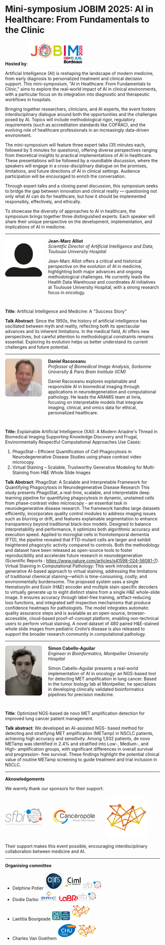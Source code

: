 # Mini-symposium JOBIM 2025: AI in Healthcare: From Fundamentals to the Clinic

**Hosted by**: <a href="https://jobim2025.labri.fr/"><img src="img/Logo_JOBIM_2025_QUADRI_vector.png" alt="JOBIM" width="180" style="border-radius: 8px;"></a>

Artificial Intelligence (AI) is reshaping the landscape of modern medicine, from early diagnosis to personalized treatment and clinical decision support. This mini-symposium, "AI in Healthcare: From Fundamentals to Clinic," aims to explore the real-world impact of AI in clinical environments, with a particular focus on its integration into diagnostic and therapeutic workflows in hospitals.

Bringing together researchers, clinicians, and AI experts, the event fosters interdisciplinary dialogue around both the opportunities and the challenges posed by AI. Topics will include methodological rigor, regulatory requirements (such as accreditation standards like COFRAC), and the evolving role of healthcare professionals in an increasingly data-driven environment.

The mini-symposium will feature three expert talks (35 minutes each, followed by 5 minutes for questions), offering diverse perspectives ranging from theoretical insights to practical implementations of AI in healthcare. These presentations will be followed by a roundtable discussion, where the speakers will engage in a cross-disciplinary dialogue on the promises, limitations, and future directions of AI in clinical settings. Audience participation will be encouraged to enrich the conversation.

Through expert talks and a closing panel discussion, this symposium seeks to bridge the gap between innovation and clinical reality — questioning not only what AI can do for healthcare, but how it should be implemented responsibly, effectively, and ethically.


To showcase the diversity of approaches to AI in healthcare, the symposium brings together three distinguished experts. Each speaker will share their unique perspective on the development, implementation, and implications of AI in medicine.


---

<div style="display: flex; align-items: flex-start; gap: 20px; margin-bottom: 30px;">
  <img src="img/anonymous.png" alt="Jean-Marc Alliot" width="120" style="border-radius: 8px;">
  <div>
    <strong>Jean-Marc Alliot</strong>  
    <br><em>Scientific Director of Artificial Intelligence and Data, Toulouse University Hospital</em>
    <p>Jean-Marc Alliot offers a critical and historical perspective on the evolution of AI in medicine, highlighting both major advances and ongoing methodological challenges. He currently leads the Health Data Warehouse and coordinates AI initiatives at Toulouse University Hospital, with a strong research focus in oncology.</p>
  </div>
</div>

**Title**: Artificial Intelligence and Medicine: A "Success Story"

**Talk Abstract**: Since the 1950s, the history of artificial intelligence has oscillated between myth and reality, reflecting both its spectacular advances and its inherent limitations. In the medical field, AI offers new perspectives, but careful attention to methodological constraints remains essential. Exploring its evolution helps us better understand its current challenges and future potential.

---

<div style="display: flex; align-items: flex-start; gap: 20px; margin-bottom: 30px;">
  <img src="img/DaniRaco.jpg" alt="Daniel Racoceanu" width="120" style="border-radius: 8px;">
  <div>
    <strong>Daniel Racoceanu</strong>  
    <br><em>Professor of Biomedical Image Analysis, Sorbonne University & Paris Brain Institute (ICM)</em>
    <p>Daniel Racoceanu explores explainable and responsible AI in biomedical imaging through applications in neurodegeneration and computational pathology. He leads the ARAMIS team at Inria, focusing on interpretable models that integrate imaging, clinical, and omics data for ethical, personalized healthcare.</p>
  </div>
</div>

**Title:** Explainable Artificial Intelligence (XAI): A Modern Ariadne's Thread in Biomedical Imaging
Supporting Knowledge Discovery and Frugal, Environmentally Respectful Computational Approaches
Use Cases:
1. PhagoStat – Efficient Quantification of Cell Phagocytosis in Neurodegenerative Disease Studies using phase contrast video microcopy.
2. Virtual Staining – Scalable, Trustworthy Generative Modeling for Multi-Staining from H&E Whole Slide Images

**Talk Abstract**: PhagoStat: A Scalable and Interpretable Framework for Quantifying Phagocytosis in Neurodegenerative Disease Research
This study presents PhagoStat, a real-time, scalable, and interpretable deep learning pipeline for quantifying phagocytosis in dynamic, unstained cells from phase-contrast video microscopy - an essential task in neurodegenerative disease research. The framework handles large datasets efficiently, incorporates quality control modules to address imaging issues such as blurring or drift, and features explainable segmentation to enhance transparency beyond traditional black-box models. Designed to balance interpretability and performance, it optimizes both algorithmic accuracy and execution speed. Applied to microglial cells in frontotemporal dementia (FTD), the pipeline revealed that FTD-mutant cells are larger and exhibit heightened phagocytic activity compared to controls. Both the methodology and dataset have been released as open-source tools to foster reproducibility and accelerate future research in neurodegeneration (Scientific Reports : https://www.nature.com/articles/s41598-024-56081-7).
Virtual Staining in Computational Pathology: This work introduces a generative AI-based approach to virtual staining, addressing the limitations of traditional chemical staining—which is time-consuming, costly, and environmentally burdensome. The proposed system uses a single Hematoxylin and Eosin (H&E) encoder and multiple stain-specific decoders to virtually generate up to eight distinct stains from a single H&E whole-slide image. It ensures accuracy through label-free training, artifact-reducing loss functions, and integrated self-inspection mechanisms that produce confidence heatmaps for pathologists. The model integrates automatic quality assurance steps and is available as an open-source, browser-accessible, cloud-based proof-of-concept platform, enabling non-technical users to perform virtual staining. A novel dataset of 480 paired H&E-stained whole slide images from pediatric Crohn’s disease is also released to support the broader research community in computational pathology.

---

<div style="display: flex; align-items: flex-start; gap: 20px; margin-bottom: 30px;">
  <img src="img/Simon_Cabello_Aguilar.jpg" alt="Simon Cabello-Aguilar" width="120" style="border-radius: 8px;">
  <div>
    <strong>Simon Cabello-Aguilar</strong>  
    <br><em>Engineer in Bioinformatics, Montpellier University Hospital</em>
    <p>Simon Cabello-Aguilar presents a real-world implementation of AI in oncology: an NGS-based tool for detecting MET amplification in lung cancer. Based in the tumor biology lab at Montpellier, he specializes in developing clinically validated bioinformatics pipelines for precision medicine.</p>
  </div>
</div>

**Title**: Optimized NGS-based de novo MET amplification detection for improved lung cancer patient management.

**Talk abstract**: We developed an AI-assisted NGS- based method for detecting and stratifying MET amplification (METamp) in NSCLC patients, achieving high accuracy and sensitivity. Among 1,932 patients, de novo METamp was identified in 2.4% and stratified into Low-, Medium-, and High- amplification groups, with significant differences in overall survival and progression- free survival. These findings highlight the potential clinical value of routine METamp screening to guide treatment and trial inclusion in NSCLC.

---
**Aknowledgements**

<p>We warmly thank our sponsors for their support:</p>

<div style="display: flex; align-items: center; gap: 30px; flex-wrap: wrap; margin: 20px 0;">
  <img src="img/SFBI_logo.png" alt="SFBI" width="120">
  <img src="img/Canceropole-Grand-Sud-Ouest-GSO.png" alt="Cancéropôle GSO" width="150">
  <img src="img/bioinfoDiag.png" alt="BioinfoDiag" width="130">
</div>

<p>Their support makes this event possible, encouraging interdisciplinary collaboration between medicine and AI.</p>

---

**Organising committee**
- Delphine Potier <a href="https://www.cnrs.fr/fr"><img src="img/CNRS.jpg" alt="cnrs" width="60" style="border-radius: 8px;"></a> <a href="http://www.ciml.univ-mrs.fr/fr"><img src="img/CIML.png" alt="ciml" width="60" style="border-radius: 8px;"></a><a href="https://www.sfbi.fr/"><img src="img/SFBI.png" alt="sfbi" width="60" style="border-radius: 8px;"></a>
- Elodie Darbo <a href="https://www.bricbordeaux.com/"><img src="img/BRIC.png" alt="bric" width="60" style="border-radius: 8px;"></a> <a href="https://www.labri.fr/"><img src="img/LABRI.png" alt="labri" width="60" style="border-radius: 8px;"></a><a href="https://www.sfbi.fr/"><img src="img/SFBI.png" alt="sfbi" width="60" style="border-radius: 8px;"></a>
- Laetitia Bourgeade <a href="https://www.chu-bordeaux.fr/"><img src="img/CHU-BDX.jpg" alt="chu-bdx" width="60" style="border-radius: 8px;"></a> <a href="https://bioinfo-diag.fr/"><img src="img/bioinfodiag.png" alt="bioinfodiag" width="60" style="border-radius: 8px;"></a>
- Charles Van Goethem <a href="https://www.chu-montpellier.fr/fr/"><img src="img/CHU-MTPL.png" alt="chu-mtpl" width="60" style="border-radius: 8px;"></a> <a href="https://bioinfo-diag.fr/"><img src="img/bioinfodiag.png" alt="bioinfodiag" width="60" style="border-radius: 8px;"></a>
